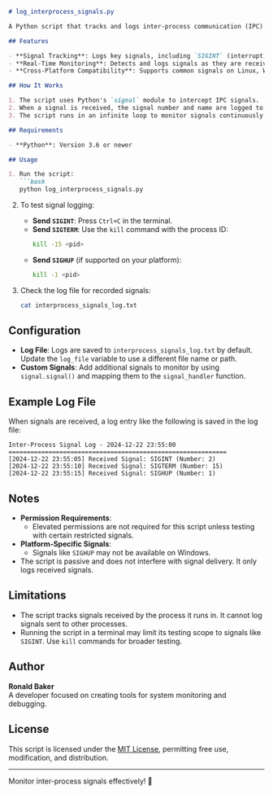 ```markdown
# log_interprocess_signals.py

A Python script that tracks and logs inter-process communication (IPC) signals, such as `SIGINT`, `SIGTERM`, and optionally `SIGHUP`. This tool is useful for debugging and auditing IPC signals within a system.

## Features

- **Signal Tracking**: Logs key signals, including `SIGINT` (interrupt), `SIGTERM` (terminate), and `SIGHUP` (hang-up).
- **Real-Time Monitoring**: Detects and logs signals as they are received by the script.
- **Cross-Platform Compatibility**: Supports common signals on Linux, Windows, and macOS.

## How It Works

1. The script uses Python's `signal` module to intercept IPC signals.
2. When a signal is received, the signal number and name are logged to a file with a timestamp.
3. The script runs in an infinite loop to monitor signals continuously.

## Requirements

- **Python**: Version 3.6 or newer

## Usage

1. Run the script:
   ```bash
   python log_interprocess_signals.py
   ```

2. To test signal logging:
   - **Send `SIGINT`**: Press `Ctrl+C` in the terminal.
   - **Send `SIGTERM`**: Use the `kill` command with the process ID:
     ```bash
     kill -15 <pid>
     ```
   - **Send `SIGHUP`** (if supported on your platform):
     ```bash
     kill -1 <pid>
     ```

3. Check the log file for recorded signals:
   ```bash
   cat interprocess_signals_log.txt
   ```

## Configuration

- **Log File**: Logs are saved to `interprocess_signals_log.txt` by default. Update the `log_file` variable to use a different file name or path.
- **Custom Signals**: Add additional signals to monitor by using `signal.signal()` and mapping them to the `signal_handler` function.

## Example Log File

When signals are received, a log entry like the following is saved in the log file:

```
Inter-Process Signal Log - 2024-12-22 23:55:00
============================================================
[2024-12-22 23:55:05] Received Signal: SIGINT (Number: 2)
[2024-12-22 23:55:10] Received Signal: SIGTERM (Number: 15)
[2024-12-22 23:55:15] Received Signal: SIGHUP (Number: 1)
```

## Notes

- **Permission Requirements**:
  - Elevated permissions are not required for this script unless testing with certain restricted signals.
- **Platform-Specific Signals**:
  - Signals like `SIGHUP` may not be available on Windows.
- The script is passive and does not interfere with signal delivery. It only logs received signals.

## Limitations

- The script tracks signals received by the process it runs in. It cannot log signals sent to other processes.
- Running the script in a terminal may limit its testing scope to signals like `SIGINT`. Use `kill` commands for broader testing.

## Author

**Ronald Baker**  
A developer focused on creating tools for system monitoring and debugging.

## License

This script is licensed under the [MIT License](LICENSE), permitting free use, modification, and distribution.

---

Monitor inter-process signals effectively! 🔄
```
